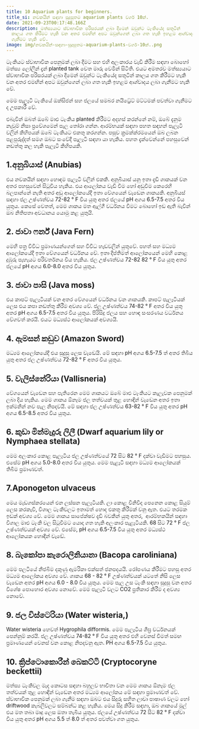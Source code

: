 ```yaml
---
title: 10 Aquarium plants for beginners.
title_si: නවකයින් සඳහා සුදුසුතම aquarium plants වර්ග 10ක්.
date: 2021-09-23T00:17:48.166Z
description: මත්ස්‍යයාට ස්වාභාවික පරිසරයක් ලබා දීමෙන් ඔවුන්ට ටැංකියේද සතුටින්
  කාලය ගත කිරීමට හැකි වන අතර එමඟින් අපට ඔවුන්ගෙන් ලබා ගත හැකි ඉහළම ආශ්වාදය ලබා
  ගැනීමට හැකි වේ.
image: img/නවකයින්-සඳහා-සුදුසුතම-aquarium-plants-වර්ග-10ක්..png
---
```

<!--StartFragment-->

ටැංකියට ස්වාභාවික පෙනුමක් ලබා දීමට සහ එහි අලංකාරය වැඩි කිරීම සඳහා බොහෝ මත්ස්‍ය ලෝලීන් දැන් planted tank වෙත මාරු වෙමින් සිටිති. එයට අමතරව මත්ස්‍යයාට ස්වාභාවික පරිසරයක් ලබා දීමෙන් ඔවුන්ට ටැංකියේද සතුටින් කාලය ගත කිරීමට හැකි වන අතර එමඟින් අපට ඔවුන්ගෙන් ලබා ගත හැකි ඉහළම ආශ්වාදය ලබා ගැනීමට හැකි වේ.



මෙම පැලෑටි ටැංකියේ ඔක්සිජන් සහ ජලයේ සමබර නයිට්‍රේට් මට්ටමක් පවත්වා ගැනීමට ද උපකාරී වේ.



එබැවින් ඔබත් ඔබේ මාළු ටැංකිය planted කිරීමට අදහස් කරන්නේ නම්, ඔබේ දැනුම නැවුම් නිසා ප්‍රවේශමෙන් පැල තෝරා ගන්න. ආරම්භයක් සඳහා පහත සඳහන් පැලෑටි වලින් කිහිපයක් ඔබේ ටැංකියට එකතු කරගන්න. පසුව ක්‍රමක්ක්රමයෙන් ඔබ ලබන පළපුරුද්දත් සමග ඔබට සංවේදී පැලෑටි සඳහා යා හැකිය. පහත දැක්වෙන්නේ පහසුවෙන් නඩත්තු කල හැකි පැලෑටි කිහිපයකි.



## 1.අනුබියාස් (Anubias)

එය නවකයින් සඳහා හොඳම පැලෑටි වලින් එකකි. අනූබියාස් යනු ඉතා දැඩි ශාකයක් වන අතර පහසුවෙන් සිටුවිය හැකිය. එය ආලෝකය වැඩි වීම හෝ අඩුවීම කෙරෙහි බලපාන්නේ නැති අතර අඩු ආලෝකයේදී ඉතා වේගයෙන් වැඩෙන ශාකයකි. අනුබියස් සඳහා ජල උෂ්ණත්වය 72-82 ° F විය යුතු අතර ජලයේ pH අගය 6.5-7.5 අතර විය යුතුය. කෙසේ වෙතත්, මෙම ශාකය මත ඇල්ගී වර්ධනය වීමට බොහෝ ඉඩ ඇති බැවින් ඔබ නිතිපතා අවධානය යොමු කළ යුතුයි.



## 2. ජාවා ෆර්න් (Java Fern)

මෙහි පත්‍ර විවිධ ප්‍රමාණයන්ගෙන් සහ විවිධ හැඩවලින් යුතුවේ. පහත් සහ මධ්‍යම ආලෝකයේදී ඉතා වේගයෙන් වර්ධනය වේ. ඉතා දීප්තිමත් ආලෝකයෙන් මෙහි කොළ දුඹුරු පැහැයට පරිවර්තනය විය හැකිය. ජල උෂ්ණත්වය 72-82 82 ° F විය යුතු අතර ජලයේ pH අගය 6.0-8.0 අතර විය යුතුය.



## 3. ජාවා පාසි (Java moss)

එය කාපට් පැලෑටියක් වන අතර වේගයෙන් වර්ධනය වන ශාකයකි. කාපට් පැලෑටියක් ලෙස එය කපා නඩත්තු කිරීම අවශ්‍ය වේ. ජල උෂ්ණත්වය 74-82 ° F අතර විය යුතු අතර pH අගය 6.5-7.5 අතර විය යුතුය. පිරිසිදු ජලය සහ හොඳ සංසරණය වර්ධනය වේගවත් කරයි. එයට මධ්‍යස්ථ ආලෝකයක් අවශ්‍යයි.



## 4. ඇමසන් කඩුව (Amazon Sword)

මධ්‍යම ආලෝකයේදී එය සුදුසු ලෙස වැඩෙයි. මේ සඳහා pH අගය 6.5-7.5 ත් අතර තිබිය යුතු අතර ජල උෂ්ණත්වය 72-82 ° F අතර විය යුතුය.



## 5. වැලිස්නේරියා (Vallisneria)

වේගයෙන් වැඩෙන සහ පැතිරෙන මෙම ශාකයට ඔබේ මාළු ටැංකියට කැලැවක පෙනුමක් ලබා දිය හැකිය. මෙම ශාකය ඕනෑම ජල තත්වයක් තුළ හොඳින් වැඩෙන අතර ඉතා ඉක්මනින් නව පැල නිපදවයි. මේ සඳහා ජල උෂ්ණත්වය 63-82 ° F විය යුතු අතර pH අගය 6.5-8.5 අතර විය යුතුය.



## 6. කුඩා මින්මැදුරු ලිලී (Dwarf aquarium lily or Nymphaea stellata)

මෙම අලංකාර කොළ පැලෑටිය ජල උෂ්ණත්වයේ 72 සිට 82 ° F දක්වා වැඩීමට පහසුය. එසේම pH අගය 5.0-8.0 අතර විය යුතුය. මෙම පැළෑටි සඳහා මධ්‍යම ආලෝකයක් තිබීම ප්‍රමාණවත්.



## 7.Aponogeton ulvaceus

මෙය මැඩගස්කරයෙන් එන ලස්සන පැලෑටියකි. ලා කොළ විනිවිද පෙනෙන කොළ සියුම් ලෙස කරකැවී, විශාල ටැංකිවලට ඉතාමත් හොද එකතු කිරීමක් වනු ඇත. එයට තරමක ඉඩක් අවශ්‍ය වේ. මෙම ශාකය සාපේක්ෂව දැඩි බවකින් යුතු අතර,  ආරම්භකයින් සඳහා විශාල මාළු ටැංකි වල සිටුවීමට යොදා ගත හැකි අලංකාර පැළෑටියකි. 68 සිට 72 ° F ජල උෂ්ණත්වයක් අවශ්‍ය වේ. එසේම, pH අගය 6.5-7.5 විය යුතු අතර මධ්‍යස්ථ ආලෝකයක හොඳින් වැඩේ.



## 8. බැකෝපා කැරොලිනියානා (Bacopa caroliniana)

මෙම පලටියේ නිජබිම දකුණු ඇමරිකා එක්සත් ජනපදයයි. රෝපණය කිරීමට පහසු අතර මධ්‍යම ආලෝකය අවශ්‍ය වේ. ශාකය 68 - 82 ° F උෂ්ණත්වයක් යටතේ නිසි ලෙස වැඩෙන අතර pH අගය 6.0 - 8.0 විය යුතුය. මෙම පැල උස ටැංකි සඳහා සුදුසු වන අතර විශේෂ පොහොර අවශ්‍ය නොවේ. මෙම පැලෑටි වලට CO2 ප්‍රතිකාර කිරීම ද අවශ්‍ය නොවේ.



## 9. ජල විස්ටෙරියා (Water wisteria,)

Water wisteria හෙවත් Hygrophila difformis. මෙම පැලෑටිය ශීඝ්‍ර වර්ධනයක් පෙන්නුම් කරයි. ජල උෂ්ණත්වය 74-82 ° F විය යුතු අතර එහි වෙනස් වීමත් සමඟ ප්‍රමාණයෙන් වෙනස් වන කොළ නිපදවනු ඇත. PH අගය 6.5-7.5 විය යුතුය.



## 10. ක්‍රිප්ටොකොරීන් බෙකට්ටි (Cryptocoryne beckettii)

මත්ස්‍ය ටැංකිවල මැද කොටස සඳහා බහුලව භාවිතා වන මෙම ශාකය ඕනෑම ජල තත්වයක් තුළ හොඳින් වැඩෙන අතර මධ්‍යම ආලෝකය මේ සඳහා ප්‍රමාණවත් වේ. ස්වාභාවික පෙනුමක් ලබා ගැනීම සඳහා ඔබට එය සිදුරු සහිත ලාවා පාෂාණ වලට හෝ driftwood කැබලිවලට සම්බන්ධ කළ හැකිය. මෙය සිදු කිරීම සඳහා, ඔබ ශාකයේ මුල් එය මත තබා මෘදු ලෙස ඔතා තැබිය යුතුය. ජලයේ උෂ්ණත්වය 72 සිට 82 ° F දක්වා විය යුතු අතර pH අගය 5.5 ත් 8.0 ත් අතර පවත්වා ගත යුතුය.



<!--EndFragment-->